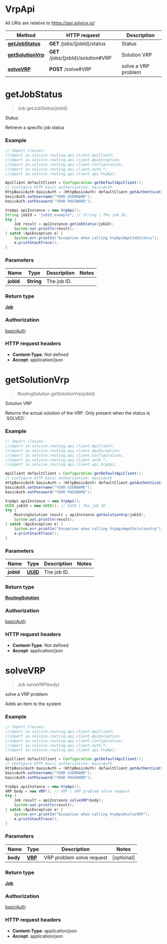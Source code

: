# VrpApi

All URIs are relative to *https://api.solvice.io/*

Method | HTTP request | Description
------------- | ------------- | -------------
[**getJobStatus**](VrpApi.md#getJobStatus) | **GET** /jobs/{jobId}/status | Status
[**getSolutionVrp**](VrpApi.md#getSolutionVrp) | **GET** /jobs/{jobId}/solution#VRP | Solution VRP
[**solveVRP**](VrpApi.md#solveVRP) | **POST** /solve#VRP | solve a VRP problem

<a name="getJobStatus"></a>
# **getJobStatus**
> Job getJobStatus(jobId)

Status

Retrieve a specific job status

### Example
```java
// Import classes:
//import io.solvice.routing.api.client.ApiClient;
//import io.solvice.routing.api.client.ApiException;
//import io.solvice.routing.api.client.Configuration;
//import io.solvice.routing.api.client.auth.*;
//import io.solvice.routing.api.client.api.VrpApi;

ApiClient defaultClient = Configuration.getDefaultApiClient();
// Configure HTTP basic authorization: basicAuth
HttpBasicAuth basicAuth = (HttpBasicAuth) defaultClient.getAuthentication("basicAuth");
basicAuth.setUsername("YOUR USERNAME");
basicAuth.setPassword("YOUR PASSWORD");

VrpApi apiInstance = new VrpApi();
String jobId = "jobId_example"; // String | The job ID.
try {
    Job result = apiInstance.getJobStatus(jobId);
    System.out.println(result);
} catch (ApiException e) {
    System.err.println("Exception when calling VrpApi#getJobStatus");
    e.printStackTrace();
}
```

### Parameters

Name | Type | Description  | Notes
------------- | ------------- | ------------- | -------------
 **jobId** | **String**| The job ID. |

### Return type

[**Job**](Job.md)

### Authorization

[basicAuth](../README.md#basicAuth)

### HTTP request headers

 - **Content-Type**: Not defined
 - **Accept**: application/json

<a name="getSolutionVrp"></a>
# **getSolutionVrp**
> RoutingSolution getSolutionVrp(jobId)

Solution VRP

Returns the actual solution of the VRP. Only present when the status is &#x60;SOLVED&#x60;.

### Example
```java
// Import classes:
//import io.solvice.routing.api.client.ApiClient;
//import io.solvice.routing.api.client.ApiException;
//import io.solvice.routing.api.client.Configuration;
//import io.solvice.routing.api.client.auth.*;
//import io.solvice.routing.api.client.api.VrpApi;

ApiClient defaultClient = Configuration.getDefaultApiClient();
// Configure HTTP basic authorization: basicAuth
HttpBasicAuth basicAuth = (HttpBasicAuth) defaultClient.getAuthentication("basicAuth");
basicAuth.setUsername("YOUR USERNAME");
basicAuth.setPassword("YOUR PASSWORD");

VrpApi apiInstance = new VrpApi();
UUID jobId = new UUID(); // UUID | The job ID.
try {
    RoutingSolution result = apiInstance.getSolutionVrp(jobId);
    System.out.println(result);
} catch (ApiException e) {
    System.err.println("Exception when calling VrpApi#getSolutionVrp");
    e.printStackTrace();
}
```

### Parameters

Name | Type | Description  | Notes
------------- | ------------- | ------------- | -------------
 **jobId** | [**UUID**](.md)| The job ID. |

### Return type

[**RoutingSolution**](RoutingSolution.md)

### Authorization

[basicAuth](../README.md#basicAuth)

### HTTP request headers

 - **Content-Type**: Not defined
 - **Accept**: application/json

<a name="solveVRP"></a>
# **solveVRP**
> Job solveVRP(body)

solve a VRP problem

Adds an item to the system

### Example
```java
// Import classes:
//import io.solvice.routing.api.client.ApiClient;
//import io.solvice.routing.api.client.ApiException;
//import io.solvice.routing.api.client.Configuration;
//import io.solvice.routing.api.client.auth.*;
//import io.solvice.routing.api.client.api.VrpApi;

ApiClient defaultClient = Configuration.getDefaultApiClient();
// Configure HTTP basic authorization: basicAuth
HttpBasicAuth basicAuth = (HttpBasicAuth) defaultClient.getAuthentication("basicAuth");
basicAuth.setUsername("YOUR USERNAME");
basicAuth.setPassword("YOUR PASSWORD");

VrpApi apiInstance = new VrpApi();
VRP body = new VRP(); // VRP | VRP problem solve request
try {
    Job result = apiInstance.solveVRP(body);
    System.out.println(result);
} catch (ApiException e) {
    System.err.println("Exception when calling VrpApi#solveVRP");
    e.printStackTrace();
}
```

### Parameters

Name | Type | Description  | Notes
------------- | ------------- | ------------- | -------------
 **body** | [**VRP**](VRP.md)| VRP problem solve request | [optional]

### Return type

[**Job**](Job.md)

### Authorization

[basicAuth](../README.md#basicAuth)

### HTTP request headers

 - **Content-Type**: application/json
 - **Accept**: application/json

